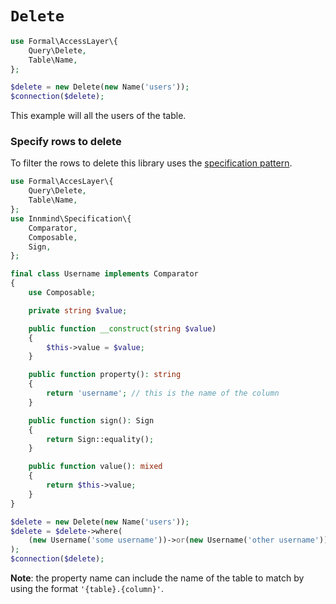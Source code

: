 # `Delete`

```php
use Formal\AccessLayer\{
    Query\Delete,
    Table\Name,
};

$delete = new Delete(new Name('users'));
$connection($delete);
```

This example will all the users of the table.

### Specify rows to delete

To filter the rows to delete this library uses the [specification pattern](https://github.com/innmind/specification).

```php
use Formal\AccesLayer\{
    Query\Delete,
    Table\Name,
};
use Innmind\Specification\{
    Comparator,
    Composable,
    Sign,
};

final class Username implements Comparator
{
    use Composable;

    private string $value;

    public function __construct(string $value)
    {
        $this->value = $value;
    }

    public function property(): string
    {
        return 'username'; // this is the name of the column
    }

    public function sign(): Sign
    {
        return Sign::equality();
    }

    public function value(): mixed
    {
        return $this->value;
    }
}

$delete = new Delete(new Name('users'));
$delete = $delete->where(
    (new Username('some username'))->or(new Username('other username')),
);
$connection($delete);
```

**Note**: the property name can include the name of the table to match by using the format `'{table}.{column}'`.

